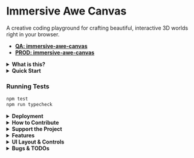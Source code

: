 
# Immersive Awe Canvas

A creative coding playground for crafting beautiful, interactive 3D worlds right in your browser.

- **[QA: immersive-awe-canvas](https://ba-calderonmorales.github.io/immersive-awe-canvas/)**
- **[PROD: immersive-awe-canvas](https://immersive-awe-canvas.lovable.app)**

<details>
<summary><b>What is this?</b></summary>

This project is a web-based application that allows users to explore and customize a series of pre-defined 3D scenes. It's built to be a simple, fun, and visually engaging experience. You can switch between different "worlds," change the time of day, and even tweak the scene parameters in real-time.
</details>

<details>
<summary><b>Quick Start</b></summary>

1.  **Clone the repository:**
    ```bash
    git clone https://github.com/BA-CalderonMorales/immersive-awe-canvas.git
    ```
2.  **Navigate to the project directory:**
    ```bash
    cd immersive-awe-canvas
    ```
3.  **Install dependencies:**
    ```bash
    bun install
    ```
4.  **Start the development server:**
    ```bash
    bun run dev
    ```
This will start the application, and you can view it in your browser at the local address provided.

5.  **Create a production build:**
    ```bash
    bun run build
    ```
    The compiled files will be output to the `dist/` directory.

6.  **Preview the production build:**
    ```bash
    bun run preview
    ```
    This command serves the built app locally so you can verify everything looks correct.
</details>

### Running Tests

```bash
npm test
npm run typecheck
```

<details>
<summary><b>Deployment</b></summary>

This project is automatically built and deployed to GitHub Pages on every push to the `main` branch using a GitHub Actions workflow. Pull requests run a separate preview workflow that deploys to a temporary preview site so changes can be reviewed before merging.

The live site can be accessed at: [https://ba-calderonmorales.github.io/immersive-awe-canvas/](https://ba-calderonmorales.github.io/immersive-awe-canvas/)

The workflow handles:
- Checking out the code.
- Setting up Node.js and Bun.
- Installing dependencies.
- Building the Vite project.
- Configuring and deploying to GitHub Pages.

To ensure correct routing on GitHub Pages, the Vite configuration (`vite.config.ts`) and React Router (`src/App.tsx`) have been updated to handle the repository name as the base path in production.
</details>

<details>
<summary><b>How to Contribute</b></summary>

Contributions are welcome! If you have ideas for new scenes, features, or improvements, feel free to open an issue or submit a pull request. When contributing, please try to follow the existing code style and structure.
</details>

<details>
<summary><b>Support the Project</b></summary>

If you find this project useful and want to support future development, consider buying me a coffee!

<a href="https://www.buymeacoffee.com/brandoncalderonmorales" target="_blank"><img src="https://www.buymeacoffee.com/assets/img/custom_images/orange_img.png" alt="Buy Me A Coffee" style="height: 41px !important;width: 174px !important;box-shadow: 0px 3px 2px 0px rgba(190, 190, 190, 0.5) !important;-webkit-box-shadow: 0px 3px 2px 0px rgba(190, 190, 190, 0.5) !important;" ></a>

</details>

<details>
<summary><b>Features</b></summary>

-   **World Hopping:** Navigate through a collection of unique 3D worlds.
-   **Diverse Worlds:** Explore scenes featuring various 3D objects like Torus Knots, a dynamic Distortion Sphere, Crystalline Spires, and the Wavy Grid.
-   **Cinematic Transitions:** Experience seamless, unintrusive transitions between worlds for a fluid viewing experience.
-   **Dynamic Day/Night Cycle:** Toggle between day and night themes within each world.
-   **Persistent UI State:** UI visibility preferences are preserved across world navigation.
-   **Enhanced Onboarding:** First-time visitors receive helpful guidance through the info button.
-   **Freeze Scene:** Pause and resume all scene animations, including camera rotation and object movement.
-   **Mouse Controls:** Click and drag to look, scroll/pinch to zoom. Double-click to freeze the scene.
-   **Keyboard Shortcuts:** Navigate and control the experience with your keyboard.
    -   `N` / `P`: Next / Previous World
    -   `Space`: Toggle Theme
    -   `.` (Period): Freeze/Unfreeze scene animation
    -   `V`: Hide/Show UI
    -   `E`: Toggle Settings Panel / `Esc`: Close settings
    -   `S` or `Ctrl/Cmd+K`: Search
    -   `H`: Open Help Dialog
    -   `G`: Go to Home Page
    -   `C`: Copy Scene Configuration
-   **Live Scene Editor:** Click the settings icon to open a control panel (`lil-gui`) and adjust scene parameters like colors, materials, and object properties in real-time. The editor appears in a resizable side panel on desktop and a drawer on mobile. Now with more controls for materials and environment backgrounds!
-   **Copy Configuration:** Easily copy the JSON configuration of your customized scene to your clipboard.
-   **Supabase Integration:** World data is fetched from a Supabase backend.
-   **Responsive UI:** The interface is designed to work across different screen sizes with optimized layouts for mobile and desktop.
-   **Stable Rendering:** Improved theme switching without visual artifacts or rendering issues.
-   **Color Utilities:** Functions to lighten, darken, validate hex colors, and automatically choose a high-contrast text color.
</details>

<details>
<summary><b>UI Layout & Controls</b></summary>

### Top Bar (Left Side)
- **World Title:** Current world name (desktop only)
- **Heart Icon:** Support the project (Buy me a coffee, LinkedIn)
- **Info Icon:** Interactive help and onboarding for new users

### Top Bar (Right Side)
- **Hide UI:** Toggle visibility of all UI elements
- **Theme Toggle:** Switch between day/night modes
- **Home Button:** Return to the main experience

### Side Navigation
- **Previous/Next Arrows:** Navigate between worlds with smooth transitions

### Bottom Bar
- **Copy Code:** Export current scene configuration
- **Search:** Quick world search and navigation
- **Settings:** Real-time scene parameter editing
- **Help:** Comprehensive keyboard shortcuts and usage guide

### Hidden UI Mode
- **Minimal Interface:** Clean viewing experience with only essential controls
- **Quick Access:** Press `V` or click the show UI button to restore full interface
</details>

<details>
<summary><b>Bugs & TODOs</b></summary>

-   [ ] Implement user authentication to enable features like issue reporting and liking worlds.
-   [ ] Add more worlds with diverse objects and backgrounds.
-   [ ] Implement a "save scene" feature for users.
-   [ ] Improve performance on lower-end devices.
-   [ ] Add more interactive elements to the scenes.
-   [ ] Implement world sharing functionality.
-   [ ] Add audio/sound effects for enhanced immersion.
</details>

</details>
